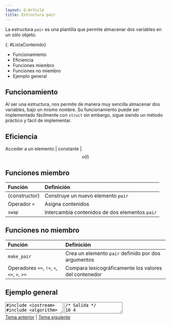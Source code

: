 ```yaml
---
layout: G-Article
title: Estructura pair
---
```


La estructura `pair` es una plantilla que permite almacenar dos variables en un sólo objeto.

{: #ListaContenido}
- Funcionamiento
- Eficiencia
- Funciones miembro
- Funciones no miembro
- Ejemplo general

## Funcionamiento

Al ser una estructura, nos permite de manera muy sencilla almacenar dos variables, bajo un mismo nombre. Su funcionamiento puede ser implementado fácilmente con `struct` sin embargo, sigue siendo un método práctico y fácil de implementar.

## Eficiencia

Acceder a un elemento | constante | $$ o(l) $$

## Funciones miembro

| Función			| Definición												|
|:------------------|:----------------------------------------------------------|
| (constructor) 	| Construye un nuevo elemento `pair`						|
| Operador `=`		| Asigna contenidos 										|
| `swap`			| Intercambia contenidos de dos elementos `pair`			|

## Funciones no miembro

| Función			| Definición												|
|:------------------|:----------------------------------------------------------|
| `make_pair`		| Crea un elemento `pair` definido por dos argumentos		|
| Operadores `==`, `!=`, `<`, `<=`, `>`, `>=` | Compara lexicográficamente los valores del contenedor |

## Ejemplo general

<textarea class="editor">
#include &lt;iostream&gt;
#include &lt;algorithm&gt; // Librería
using namespace std;

int main(){

	pair<int, int> dupla;

	dupla.first = 4;
	dupla.second = 10;

	cout << dupla.second << " " << dupla.first << '\n';

	pair<int, char> otro;

	otro.first = 89;
	otro.second = 'T';

	cout << otro.first << " " << otro.second << '\n';
	
	return 0;
}</textarea>

<textarea class="output">
/* Salida */
10 4
89 T</textarea>

<div class="Nav">
	<a href="{{ site.baseurl }}/C++/STL/List/">Tema anterior</a> | <a href="{{ site.baseurl }}/C++/Recursion/">Tema siguiente</a>
</div>